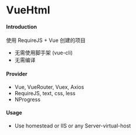 # VueHtml

#### Introduction
使用 RequireJS + Vue 创建的项目
- 无需使用脚手架 (vue-cli)
- 无需编译

#### Provider
- Vue, VueRouter, Vuex, Axios
- RequireJS, text, css, less
- NProgress

#### Usage
- Use homestead or IIS or any Server-virtual-host

